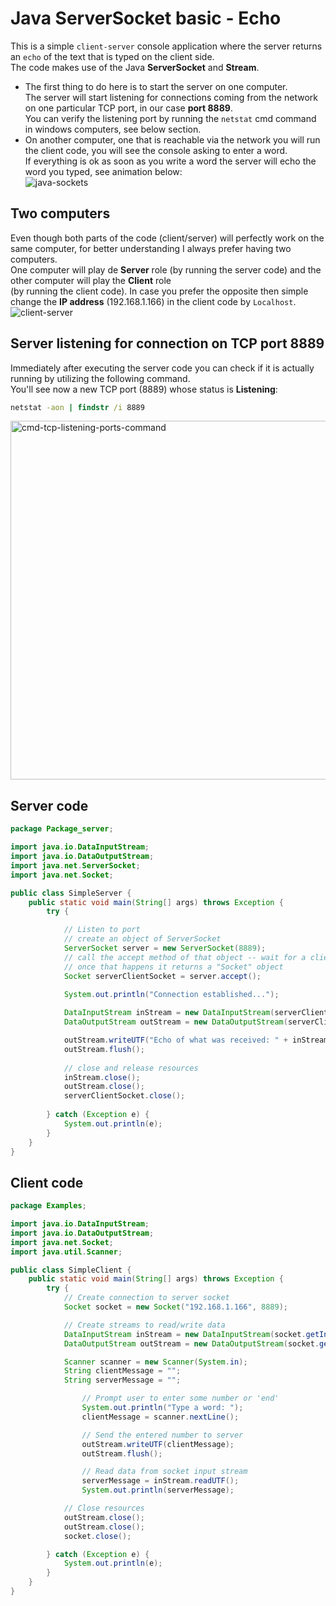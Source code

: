 # Java ServerSocket basic - Echo
This is a simple `client-server` console application where the server returns an `echo` of the text that is typed on the client side.<br>
The code makes use of the Java **ServerSocket** and **Stream**.
* The first thing to do here is to start the server on one computer.<br>
The server will start listening for connections coming from the network on one particular TCP port, in our case **port 8889**.<br>
You can verify the listening port by running the `netstat` cmd command in windows computers, see below section.<br>
* On another computer, one that is reachable via the network you will run the client code, you will see the console asking to enter a word.<br>
If everything is ok as soon as you write a word the server will echo the word you typed, see animation below:<br>
![java-sockets](https://github.com/danielurra/java-sockets-basic/assets/51704179/b6845891-e43e-49ac-9e64-4b05b02270a5)
## Two computers
Even though both parts of the code (client/server) will perfectly work on the same computer, for better understanding I always prefer having two computers.<br>
One computer will play de **Server** role (by running the server code) and the other computer will play the **Client** role<br>
(by running the client code).
In case you prefer the opposite then simple change the **IP address** (192.168.1.166) in the client code by `Localhost`.<br>
![client-server](https://github.com/danielurra/java-sockets-basic/assets/51704179/58eb45d5-7a2c-4dee-a4d6-e0bc23fe7b3c)<br>
## Server listening for connection on TCP port 8889
Immediately after executing the server code you can check if it is actually running by utilizing the following command.<br>
You'll see now a new TCP port (8889) whose status is **Listening**:<br>
```cmd
netstat -aon | findstr /i 8889
```
<img width="574" alt="cmd-tcp-listening-ports-command" src="https://github.com/danielurra/java-sockets-basic/assets/51704179/a4afe16a-c567-462b-9459-e6518fa6cfd0"><br>
## Server code
```java
package Package_server;

import java.io.DataInputStream;
import java.io.DataOutputStream;
import java.net.ServerSocket;
import java.net.Socket;

public class SimpleServer {
	public static void main(String[] args) throws Exception {
		try {

			// Listen to port
			// create an object of ServerSocket 
			ServerSocket server = new ServerSocket(8889);
			// call the accept method of that object -- wait for a client to try to establish a connection
			// once that happens it returns a "Socket" object
			Socket serverClientSocket = server.accept();

			System.out.println("Connection established...");
			
			DataInputStream inStream = new DataInputStream(serverClientSocket.getInputStream());
			DataOutputStream outStream = new DataOutputStream(serverClientSocket.getOutputStream());

			outStream.writeUTF("Echo of what was received: " + inStream.readUTF());
			outStream.flush();
			
			// close and release resources
			inStream.close();
			outStream.close();
			serverClientSocket.close();
			
		} catch (Exception e) {
			System.out.println(e);
		}
	}
}
```
## Client code
```java
package Examples;

import java.io.DataInputStream;
import java.io.DataOutputStream;
import java.net.Socket;
import java.util.Scanner;

public class SimpleClient {
	public static void main(String[] args) throws Exception {
		try {
			// Create connection to server socket
			Socket socket = new Socket("192.168.1.166", 8889);

			// Create streams to read/write data
			DataInputStream inStream = new DataInputStream(socket.getInputStream());
			DataOutputStream outStream = new DataOutputStream(socket.getOutputStream());

			Scanner scanner = new Scanner(System.in);
			String clientMessage = "";
			String serverMessage = "";

				// Prompt user to enter some number or 'end'
				System.out.println("Type a word: ");
				clientMessage = scanner.nextLine();

				// Send the entered number to server
				outStream.writeUTF(clientMessage);
				outStream.flush();

				// Read data from socket input stream
				serverMessage = inStream.readUTF();
				System.out.println(serverMessage);

			// Close resources
			outStream.close();
			outStream.close();
			socket.close();

		} catch (Exception e) {
			System.out.println(e);
		}
	}
}

```



